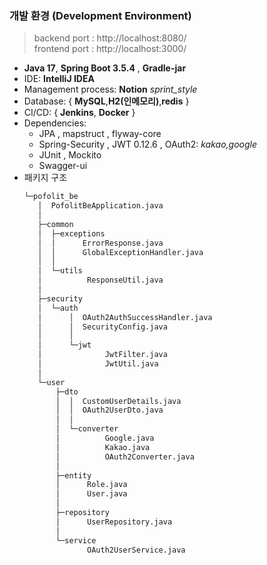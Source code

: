 ### 개발 환경 (Development Environment)
> backend port : http://localhost:8080/  
> frontend port : http://localhost:3000/
- **Java 17**, **Spring Boot 3.5.4** , **Gradle-jar**
- IDE: **IntelliJ IDEA**
- Management process: **Notion** _sprint_style_
- Database: { **MySQL**,**H2(인메모리)**,**redis** }
- CI/CD: { **Jenkins**, **Docker** } 
- Dependencies:
  - JPA , mapstruct , flyway-core 
  - Spring-Security ,  JWT 0.12.6 , OAuth2: _kakao,google_
  - JUnit , Mockito
  - Swagger-ui
- 패키지 구조
    ```txt
   └─pofolit_be
       │  PofolitBeApplication.java
       │
       ├─common
       │  ├─exceptions
       │  │      ErrorResponse.java
       │  │      GlobalExceptionHandler.java
       │  │
       │  └─utils
       │          ResponseUtil.java
       │
       ├─security
       │  └─auth
       │      │  OAuth2AuthSuccessHandler.java
       │      │  SecurityConfig.java
       │      │
       │      └─jwt
       │              JwtFilter.java
       │              JwtUtil.java
       │
       └─user
           ├─dto
           │  │  CustomUserDetails.java
           │  │  OAuth2UserDto.java
           │  │
           │  └─converter
           │          Google.java
           │          Kakao.java
           │          OAuth2Converter.java
           │
           ├─entity
           │      Role.java
           │      User.java
           │
           ├─repository
           │      UserRepository.java
           │
           └─service
                  OAuth2UserService.java
   ```
